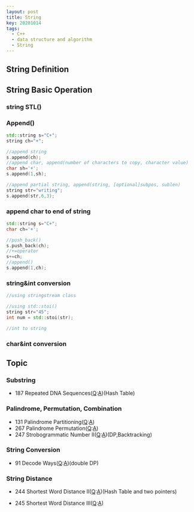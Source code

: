 ```yaml
---
layout: post
title: String
key: 20201014
tags:
  - C++
  - data structure and algorithm
  - String
---
```


## String Definition

## String Basic Operation
### string STL()
### Append()
```c++
std::string s="C+";
string ch="+";

//append string
s.append(ch);
//append char, append(number of characters to copy, character value)
char sh='+';
s.append(1,sh);

//append partial string, append(string, [optional]subpos, sublen)
string str="writing";
s.append(str,6,3);
```


### append char to end of string
``` c++
std::string s="C+";
char ch='+';

//push_back()
s.push_back(ch);
//+=operator
s+=ch;
//append()
s.append(1,ch);
```

### string&int conversion

```c++
//using stringstream class

//using std::stoi()
string str="45";
int num = std::stoi(str);

//int to string


```
<!--more-->

### char&int conversion

## Topic
### Substring
* 187 Repeated DNA Sequences([Q](https://leetcode.com/problems/repeated-dna-sequences/):[A]())(Hash Table)


### Palindrome, Permutation, Combination
* 131 Palindrome Partitioning([Q](https://leetcode.com/problems/palindrome-partitioning/):[A]())
* 267 Palindrome Permutation([Q]():[A]())
* 247 Strobogrammatic Number II([Q](https://leetcode.com/problems/strobogrammatic-number-ii/):[A]())(DP,Backtracking)


### String Conversion
* 91 Decode Ways([Q](https://leetcode.com/problems/decode-ways/):[A]())(double DP)


### String Distance
* 244 Shortest Word Distance II([Q](https://leetcode.com/problems/shortest-word-distance-ii/):[A]())(Hash Table and two pointers)

* 245 Shortest Word Distance III([Q](https://leetcode.com/problems/shortest-word-distance-iii/):[A]())


